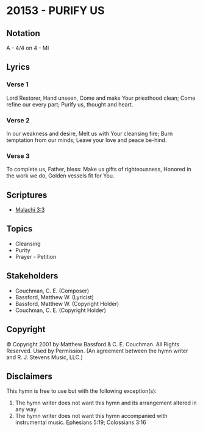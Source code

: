 # 20153 - PURIFY US

## Notation

A - 4/4 on 4 - MI

## Lyrics

### Verse 1

Lord Restorer, Hand unseen, Come and make Your priesthood clean; Come refine our every part; Purify us, thought and heart.

### Verse 2

In our weakness and desire, Melt us with Your cleansing fire; Burn temptation from our minds; Leave your love and peace be-hind.

### Verse 3

To complete us, Father, bless: Make us gifts of righteousness, Honored in the work we do, Golden vessels fit for You.


## Scriptures

- [Malachi 3:3](https://www.biblegateway.com/passage/?search=Malachi%203%3A3)

## Topics

- Cleansing
- Purity
- Prayer - Petition

## Stakeholders

- Couchman, C. E. (Composer)
- Bassford, Matthew W. (Lyricist)
- Bassford, Matthew W. (Copyright Holder)
- Couchman, C. E. (Copyright Holder)

## Copyright

© Copyright 2001 by  Matthew Bassford & C. E. Couchman.  All Rights Reserved. Used by Permission.
(An agreement between the hymn writer and R. J. Stevens Music, LLC.)

## Disclaimers

This hymn is free to use but with the following exception(s):
1. The hymn writer does not want this hymn and its arrangement altered in any way.
2. The hymn writer does not want this hymn accompanied with instrumental music.
Ephesians 5:19; Colossians 3:16

